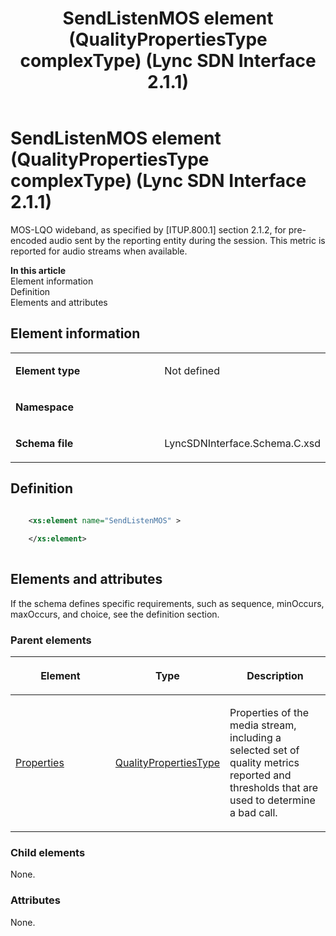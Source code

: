 ﻿---
title: SendListenMOS element (QualityPropertiesType complexType) (Lync SDN Interface 2.1.1)
TOCTitle: SendListenMOS element
ms:assetid: 7341f7a0-4d08-7b06-6e03-653cc3a49b21
ms:mtpsurl: https://msdn.microsoft.com/en-us/library/Dn912817(v=office.15)
ms:contentKeyID: 64126985
ms.date: 02/16/2015
mtps_version: v=office.15
dev_langs:
- xml
---

# SendListenMOS element (QualityPropertiesType complexType) (Lync SDN Interface 2.1.1)

MOS-LQO wideband, as specified by \[ITUP.800.1\] section 2.1.2, for pre-encoded audio sent by the reporting entity during the session. This metric is reported for audio streams when available.


**In this article**  
Element information  
Definition  
Elements and attributes  

## Element information

<table>
<colgroup>
<col style="width: 50%" />
<col style="width: 50%" />
</colgroup>
<tbody>
<tr class="odd">
<td><p><strong>Element type</strong></p></td>
<td><p>Not defined</p></td>
</tr>
<tr class="even">
<td><p><strong>Namespace</strong></p></td>
<td><p></p></td>
</tr>
<tr class="odd">
<td><p><strong>Schema file</strong></p></td>
<td><p>LyncSDNInterface.Schema.C.xsd</p></td>
</tr>
</tbody>
</table>


## Definition

```xml

    <xs:element name="SendListenMOS" >
    
    </xs:element>
  
```

## Elements and attributes

If the schema defines specific requirements, such as sequence, minOccurs, maxOccurs, and choice, see the definition section.

### Parent elements

<table>
<colgroup>
<col style="width: 33%" />
<col style="width: 33%" />
<col style="width: 33%" />
</colgroup>
<thead>
<tr class="header">
<th><p>Element</p></th>
<th><p>Type</p></th>
<th><p>Description</p></th>
</tr>
</thead>
<tbody>
<tr class="odd">
<td><p><a href="properties-element-qualitytype-complextype-lync-sdn-interface-2-1-1.md">Properties</a></p></td>
<td><p><a href="qualitypropertiestype-complextype-lync-sdn-interface-2-1-1.md">QualityPropertiesType</a></p></td>
<td><p>Properties of the media stream, including a selected set of quality metrics reported and thresholds that are used to determine a bad call.</p></td>
</tr>
</tbody>
</table>


### Child elements

None.

### Attributes

None.

